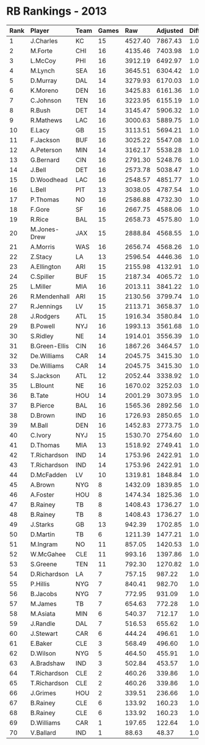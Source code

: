 # RB Rankings - 2013

| Rank | Player        | Team | Games | Raw     | Adjusted | Difficulty | Avg/Game | Typical | Consistency    | Trend    |
| :----| :-------------| :----| :-----| :-------| :--------| :----------| :--------| :-------| :--------------| :--------|
| 1    | J.Charles     | KC   | 15    | 4527.40 | 7867.43  | 1.000      | 524.50   | 527.95  | 8/1/6          | +55.4%   |
| 2    | M.Forte       | CHI  | 16    | 4135.46 | 7403.98  | 1.000      | 462.75   | 463.38  | 7/2/7          | +70.4%   |
| 3    | L.McCoy       | PHI  | 16    | 3912.19 | 6492.97  | 1.000      | 405.81   | 405.79  | 8/0/8          | +71.6%   |
| 4    | M.Lynch       | SEA  | 16    | 3645.51 | 6304.42  | 1.000      | 394.03   | 380.01  | 6/1/9          | +95.1%   |
| 5    | D.Murray      | DAL  | 14    | 3279.93 | 6170.03  | 1.000      | 440.72   | 447.66  | 7/2/5          | +80.9%   |
| 6    | K.Moreno      | DEN  | 16    | 3425.83 | 6161.36  | 1.000      | 385.09   | 401.22  | 8/2/6          | +110.9%  |
| 7    | C.Johnson     | TEN  | 16    | 3223.95 | 6155.19  | 1.000      | 384.70   | 375.08  | 7/2/7          | +72.5%   |
| 8    | R.Bush        | DET  | 14    | 3145.47 | 5906.32  | 1.000      | 421.88   | 439.89  | 8/1/5          | +76.7%   |
| 9    | R.Mathews     | LAC  | 16    | 3000.63 | 5889.75  | 1.000      | 368.11   | 380.25  | 6/3/7          | +99.5%   |
| 10   | E.Lacy        | GB   | 15    | 3113.51 | 5694.21  | 1.000      | 379.61   | 387.52  | 6/1/8          | +92.6%   |
| 11   | F.Jackson     | BUF  | 16    | 3025.22 | 5547.08  | 1.000      | 346.69   | 343.15  | 7/1/8          | +74.5%   |
| 12   | A.Peterson    | MIN  | 14    | 3162.17 | 5538.28  | 1.000      | 395.59   | 367.14  | 5/0/9          | +123.9%  |
| 13   | G.Bernard     | CIN  | 16    | 2791.30 | 5248.76  | 1.000      | 328.05   | 335.40  | 7/2/7          | +92.1%   |
| 14   | J.Bell        | DET  | 16    | 2573.78 | 5038.47  | 1.000      | 314.90   | 311.84  | 9/0/7          | +170.6%  |
| 15   | D.Woodhead    | LAC  | 16    | 2548.57 | 4851.77  | 1.000      | 303.24   | 326.15  | 9/0/7          | +91.7%   |
| 16   | L.Bell        | PIT  | 13    | 3038.05 | 4787.54  | 1.000      | 368.27   | 365.62  | 8/0/5          | +34.8%   |
| 17   | P.Thomas      | NO   | 16    | 2586.88 | 4732.30  | 1.000      | 295.77   | 295.29  | 10/0/6         | +95.9%   |
| 18   | F.Gore        | SF   | 16    | 2667.75 | 4588.06  | 1.000      | 286.75   | 307.42  | 9/1/6          | +73.1%   |
| 19   | R.Rice        | BAL  | 15    | 2658.73 | 4575.80  | 1.000      | 305.05   | 292.06  | 7/1/7          | +102.7%  |
| 20   | M.Jones-Drew  | JAX  | 15    | 2888.84 | 4568.55  | 1.000      | 304.57   | 280.72  | 6/1/8          | +110.2%  |
| 21   | A.Morris      | WAS  | 16    | 2656.74 | 4568.26  | 1.000      | 285.52   | 294.81  | 9/1/6          | +70.6%   |
| 22   | Z.Stacy       | LA   | 13    | 2596.54 | 4446.36  | 1.000      | 342.03   | 335.21  | 8/0/5          | +131.2%  |
| 23   | A.Ellington   | ARI  | 15    | 2155.98 | 4132.91  | 1.000      | 275.53   | 259.30  | 7/0/8          | +135.3%  |
| 24   | C.Spiller     | BUF  | 15    | 2187.34 | 4065.72  | 1.000      | 271.05   | 262.91  | 7/1/7          | +121.3%  |
| 25   | L.Miller      | MIA  | 16    | 2013.11 | 3841.22  | 1.000      | 240.08   | 242.48  | 7/0/9          | +134.3%  |
| 26   | R.Mendenhall  | ARI  | 15    | 2130.56 | 3799.74  | 1.000      | 253.32   | 227.65  | 7/1/7          | +65.0%   |
| 27   | R.Jennings    | LV   | 15    | 2113.71 | 3658.37  | 1.000      | 243.89   | 245.12  | 7/0/8          | +557.3%  |
| 28   | J.Rodgers     | ATL  | 15    | 1916.34 | 3580.84  | 1.000      | 238.72   | 211.10  | 8/0/7          | +214.5%  |
| 29   | B.Powell      | NYJ  | 16    | 1993.13 | 3561.68  | 1.000      | 222.61   | 230.05  | 7/1/8          | +97.3%   |
| 30   | S.Ridley      | NE   | 14    | 1914.01 | 3556.39  | 1.000      | 254.03   | 240.72  | 7/0/7          | +206.2%  |
| 31   | B.Green-Ellis | CIN  | 16    | 1867.26 | 3464.57  | 1.000      | 216.54   | 237.58  | 9/2/5          | +117.1%  |
| 32   | De.Williams   | CAR  | 14    | 2045.75 | 3415.30  | 1.000      | 243.95   | 88.14   | 7/1/7          | +83.2%   |
| 33   | De.Williams   | CAR  | 14    | 2045.75 | 3415.30  | 1.000      | 243.95   | 88.14   | 7/1/7          | +83.2%   |
| 34   | S.Jackson     | ATL  | 12    | 2052.44 | 3338.92  | 1.000      | 278.24   | 276.47  | 5/0/7          | +118.1%  |
| 35   | L.Blount      | NE   | 16    | 1670.02 | 3252.03  | 1.000      | 203.25   | 172.16  | 6/0/10         | +209.1%  |
| 36   | B.Tate        | HOU  | 14    | 2001.29 | 3073.95  | 1.000      | 219.57   | 227.93  | 10/0/4         | +89.2%   |
| 37   | B.Pierce      | BAL  | 16    | 1565.36 | 2892.56  | 1.000      | 180.79   | 145.15  | 6/2/8          | +167.9%  |
| 38   | D.Brown       | IND  | 16    | 1726.93 | 2850.65  | 1.000      | 178.17   | 174.94  | 9/0/7          | +261.3%  |
| 39   | M.Ball        | DEN  | 16    | 1452.83 | 2773.75  | 1.000      | 173.36   | 162.61  | 8/0/8          | +291.6%  |
| 40   | C.Ivory       | NYJ  | 15    | 1530.70 | 2754.60  | 1.000      | 183.64   | 191.87  | 8/1/6          | +320.5%  |
| 41   | D.Thomas      | MIA  | 13    | 1518.92 | 2749.41  | 1.000      | 211.49   | 170.87  | 5/2/6          | +283.9%  |
| 42   | T.Richardson  | IND  | 14    | 1753.96 | 2422.91  | 1.000      | 173.06   | 199.54  | 10/2/4         | +100.2%  |
| 43   | T.Richardson  | IND  | 14    | 1753.96 | 2422.91  | 1.000      | 173.06   | 199.54  | 10/2/4         | +100.2%  |
| 44   | D.McFadden    | LV   | 10    | 1319.81 | 1848.84  | 1.000      | 184.88   | 170.12  | 5/0/5          | +293.4%  |
| 45   | A.Brown       | NYG  | 8     | 1432.09 | 1839.85  | 1.000      | 229.98   | 244.25  | 4/0/4          | +127.0%  |
| 46   | A.Foster      | HOU  | 8     | 1474.34 | 1825.36  | 1.000      | 228.17   | 246.87  | 5/0/3          | INACTIVE |
| 47   | B.Rainey      | TB   | 8     | 1408.43 | 1736.27  | 1.000      | 217.03   | 106.28  | 8/0/6          | +490.6%  |
| 48   | B.Rainey      | TB   | 8     | 1408.43 | 1736.27  | 1.000      | 217.03   | 106.28  | 8/0/6          | +490.6%  |
| 49   | J.Starks      | GB   | 13    | 942.39  | 1702.85  | 1.000      | 130.99   | 133.76  | 6/1/6          | +358.0%  |
| 50   | D.Martin      | TB   | 6     | 1211.39 | 1477.21  | 1.000      | 246.20   | 247.26  | 3/1/2          | INACTIVE |
| 51   | M.Ingram      | NO   | 11    | 857.05  | 1420.53  | 1.000      | 129.14   | 94.97   | 6/1/4          | +189.1%  |
| 52   | W.McGahee     | CLE  | 11    | 993.16  | 1397.86  | 1.000      | 127.08   | 116.02  | 6/0/5          | INACTIVE |
| 53   | S.Greene      | TEN  | 11    | 792.30  | 1270.82  | 1.000      | 115.53   | 137.64  | 8/0/3          | +553.3%  |
| 54   | D.Richardson  | LA   | 7     | 757.15  | 987.22   | 1.000      | 141.03   | 132.37  | 4/1/2          | INACTIVE |
| 55   | P.Hillis      | NYG  | 7     | 840.41  | 982.70   | 1.000      | 140.39   | 142.39  | 4/0/3          | +162.7%  |
| 56   | B.Jacobs      | NYG  | 7     | 772.95  | 931.09   | 1.000      | 133.01   | 127.04  | 5/0/2          | INACTIVE |
| 57   | M.James       | TB   | 7     | 654.63  | 772.28   | 1.000      | 110.33   | 95.08   | 4/0/3          | INACTIVE |
| 58   | M.Asiata      | MIN  | 6     | 540.37  | 712.17   | 1.000      | 118.70   | 130.79  | 4/0/2          | +0.0%    |
| 59   | J.Randle      | DAL  | 7     | 516.53  | 655.62   | 1.000      | 93.66    | 78.70   | 3/0/4          | +5617.6% |
| 60   | J.Stewart     | CAR  | 6     | 444.24  | 496.61   | 1.000      | 82.77    | 85.39   | 3/0/3          | INACTIVE |
| 61   | E.Baker       | CLE  | 3     | 568.49  | 496.60   | 1.000      | 165.53   | 165.53  | 1/1/1          | N/A      |
| 62   | D.Wilson      | NYG  | 5     | 464.50  | 455.91   | 1.000      | 91.18    | 89.10   | 3/0/2          | INACTIVE |
| 63   | A.Bradshaw    | IND  | 3     | 502.84  | 453.57   | 1.000      | 151.19   | 151.19  | 1/0/2          | INACTIVE |
| 64   | T.Richardson  | CLE  | 2     | 460.26  | 339.86   | 1.000      | 169.93   | 199.54  | 10/2/4         | +100.2%  |
| 65   | T.Richardson  | CLE  | 2     | 460.26  | 339.86   | 1.000      | 169.93   | 199.54  | 10/2/4         | +100.2%  |
| 66   | J.Grimes      | HOU  | 2     | 339.51  | 236.66   | 1.000      | 118.33   | 118.33  | 1/0/1          | N/A      |
| 67   | B.Rainey      | CLE  | 6     | 133.92  | 160.23   | 1.000      | 26.71    | 106.28  | 8/0/6          | +490.6%  |
| 68   | B.Rainey      | CLE  | 6     | 133.92  | 160.23   | 1.000      | 26.71    | 106.28  | 8/0/6          | +490.6%  |
| 69   | D.Williams    | CAR  | 1     | 197.65  | 122.64   | 1.000      | 122.64   | 122.64  | None/None/None | None     |
| 70   | V.Ballard     | IND  | 1     | 88.63   | 48.37    | 1.000      | 48.37    | 48.37   | 0/1/0          | INACTIVE |

